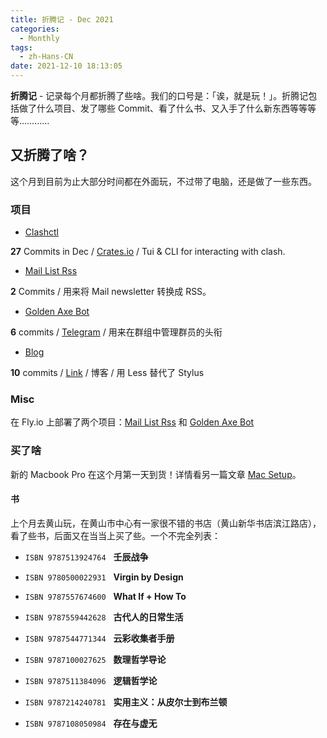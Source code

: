 ```yaml
---
title: 折腾记 - Dec 2021
categories:
  - Monthly
tags:
  - zh-Hans-CN
date: 2021-12-10 18:13:05
---
```


**折腾记** - 记录每个月都折腾了些啥。我们的口号是：「诶，就是玩！」。折腾记包括做了什么项目、发了哪些 Commit、看了什么书、又入手了什么新东西等等等等…………

<!-- more -->

## 又折腾了啥？

这个月到目前为止大部分时间都在外面玩，不过带了电脑，还是做了一些东西。

### 项目

- [Clashctl](https://github.com/George-Miao/clashctl 'github')

**27** Commits in Dec / [Crates.io](https://crates.io/crates/clashctl 'crates.io') / Tui & CLI for interacting with clash.

- [Mail List Rss](https://github.com/George-Miao/mail-list-rss 'github')

**2** Commits / 用来将 Mail newsletter 转换成 RSS。

- [Golden Axe Bot](https://github.com/suisei-cn/golden-axe-rs 'github')

**6** commits / [Telegram](https://t.me/golden_axe_bot 'Telegram link') / 用来在群组中管理群员的头衔

- [Blog](https://github.com/George-Miao/GlogHexo 'github repo')

**10** commits / [Link](https://blog.miao.dev 'Blog link') / 博客 / 用 Less 替代了 Stylus

### Misc

在 Fly.io 上部署了两个项目：[Mail List Rss](#Mail-List-Rss) 和 [Golden Axe Bot](#Golden-Axe-Bot)

### 买了啥

新的 Macbook Pro 在这个月第一天到货！详情看另一篇文章 [Mac Setup](../Mac-setup/)。

#### 书

上个月去黄山玩，在黄山市中心有一家很不错的书店（黄山新华书店滨江路店），看了些书，后面又在当当上买了些。一个不完全列表：

- `ISBN 9787513924764` &nbsp; **壬辰战争**

- `ISBN 9780500022931` &nbsp; **Virgin by Design**

- `ISBN 9787557674600` &nbsp; **What If + How To**

- `ISBN 9787559442628` &nbsp; **古代人的日常生活**

- `ISBN 9787544771344` &nbsp; **云彩收集者手册**

- `ISBN 9787100027625` &nbsp; **数理哲学导论**

- `ISBN 9787511384096` &nbsp; **逻辑哲学论**

- `ISBN 9787214240781` &nbsp; **实用主义：从皮尔士到布兰顿**

- `ISBN 9787108050984` &nbsp; **存在与虚无**
